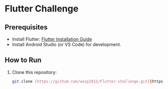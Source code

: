 # Flutter Challenge


## Prerequisites

- Install Flutter: [Flutter Installation Guide](https://flutter.dev/docs/get-started/install)
- Install Android Studio (or VS Code) for development.

## How to Run

1. Clone this repository:
   ```bash
   git clone [https://github.com/wasp2012/Flutter-challenge.git](https://github.com/hesham1108/flutter_task_1.git)
